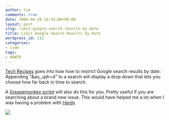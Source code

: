 ```yaml
---
author: tim
comments: true
date: 2008-04-28 14:43:00+00:00
layout: post
slug: limit-google-search-results-by-date
title: Limit Google Search Results by Date
wordpress_id: 113
categories:
- Code
tags:
- HOWTO
---
```


[Tech Recipes](http://www.tech-recipes.com/rx/2860/google_how_to_access_filter_by_date_dropdown_box) goes into how how to restrict Google search results by date: Appending "&as;_qdr=d" to a search will display a drop down that lets you choose how far back in time to search.  
  


A [Greasemonkey script](http://userscripts.org/scripts/show/25684) will also do this for you.  Pretty useful if you are searching about a brand new issue. This would have helped me a lot when I was having a problem with [Hardy](http://blog.gpowered.net/2008/04/fixing-nvidia-8600-gt-on-hardy-heron.html)

  
  

[![](http://1.bp.blogspot.com/_Ng3QbVQfLZ8/SBXj3PmVqPI/AAAAAAAARzs/24rQwWzgGHA/s400/search_lmit.JPG)](http://1.bp.blogspot.com/_Ng3QbVQfLZ8/SBXj3PmVqPI/AAAAAAAARzs/24rQwWzgGHA/s1600-h/search_lmit.JPG)
